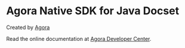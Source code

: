 Agora Native SDK for Java Docset
========================================
Created by [Agora](https://www.agora.io)

Read the online documentation at [Agora Developer Center](https://docs.agora.io).

